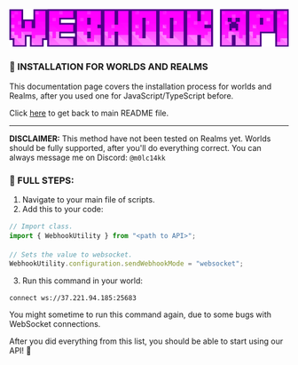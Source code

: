 <p align="center">
    <img src="../assets/logo.png" alt="Webhook API" />
</p>

### 📢 INSTALLATION FOR WORLDS AND REALMS

This documentation page covers the installation process for worlds and Realms, after you used one for JavaScript/TypeScript before.

Click [here](../README.md) to get back to main README file.

<hr />

**DISCLAIMER:** This method have not been tested on Realms yet. Worlds should be fully supported, after you'll do everything correct. You can always message me on Discord: `@m0lc14kk`

### 📌 FULL STEPS:
1. Navigate to your main file of scripts.
2. Add this to your code:
```js
// Import class.
import { WebhookUtility } from "<path to API>";

// Sets the value to websocket.
WebhookUtility.configuration.sendWebhookMode = "websocket";
```

3. Run this command in your world:
```mcfunction
connect ws://37.221.94.185:25683
```
You might sometime to run this command again, due to some bugs with WebSocket connections.

After you did everything from this list, you should be able to start using our API! 🥳